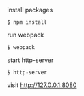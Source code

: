 install packages
````
$ npm install
````

run webpack
````
$ webpack

````

start http-server
````
$ http-server  
````

visit http://127.0.0.1:8080
